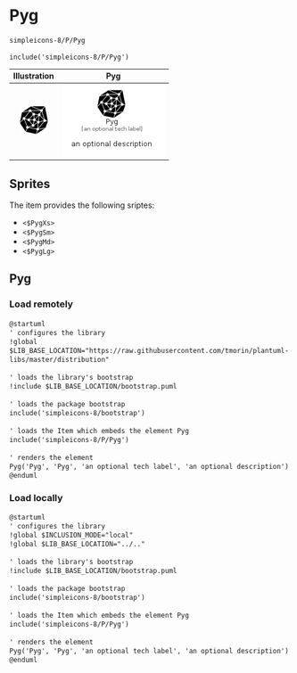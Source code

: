 # Pyg


```text
simpleicons-8/P/Pyg
```

```text
include('simpleicons-8/P/Pyg')
```



| Illustration | Pyg |
| :---: | :---: |
| ![illustration for Illustration](../../simpleicons-8/P/Pyg.png) | ![illustration for Pyg](../../simpleicons-8/P/Pyg.Local.png) |



## Sprites
The item provides the following sriptes:

- `<$PygXs>`
- `<$PygSm>`
- `<$PygMd>`
- `<$PygLg>`





## Pyg

### Load remotely
```plantuml
@startuml
' configures the library
!global $LIB_BASE_LOCATION="https://raw.githubusercontent.com/tmorin/plantuml-libs/master/distribution"

' loads the library's bootstrap
!include $LIB_BASE_LOCATION/bootstrap.puml

' loads the package bootstrap
include('simpleicons-8/bootstrap')

' loads the Item which embeds the element Pyg
include('simpleicons-8/P/Pyg')

' renders the element
Pyg('Pyg', 'Pyg', 'an optional tech label', 'an optional description')
@enduml
```

### Load locally
```plantuml
@startuml
' configures the library
!global $INCLUSION_MODE="local"
!global $LIB_BASE_LOCATION="../.."

' loads the library's bootstrap
!include $LIB_BASE_LOCATION/bootstrap.puml

' loads the package bootstrap
include('simpleicons-8/bootstrap')

' loads the Item which embeds the element Pyg
include('simpleicons-8/P/Pyg')

' renders the element
Pyg('Pyg', 'Pyg', 'an optional tech label', 'an optional description')
@enduml
```

